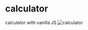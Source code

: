 # calculator
calculator with vanilla JS
![calculator](https://github.com/reymi93/calculator/assets/123846607/f2519935-afe8-44d8-8a8f-155fbc4a7f56)
